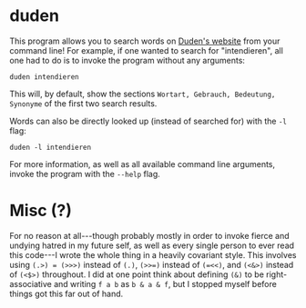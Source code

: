 # duden

This program allows you to search words on [Duden's
website](https://www.duden.de/) from your command line!  For example, if one
wanted to search for "intendieren", all one had to do is to invoke the program
without any arguments:

``` shell
duden intendieren
```

This will, by default, show the sections `Wortart, Gebrauch, Bedeutung,
Synonyme` of the first two search results.

Words can also be directly looked up (instead of searched for) with the `-l`
flag:

``` shell
duden -l intendieren
```

For more information, as well as all available command line arguments, invoke
the program with the `--help` flag.

# Misc (?)
For no reason at all---though probably mostly in order to invoke fierce and
undying hatred in my future self, as well as every single person to ever read
this code---I wrote the whole thing in a heavily covariant style.  This involves
using `(.>) = (>>>)` instead of `(.)`, `(>>=)` instead of `(=<<)`, and `(<&>)`
instead of `(<$>)` throughout.  I did at one point think about defining `(&)` to
be right-associative and writing `f a b` as `b & a & f`, but I stopped myself
before things got this far out of hand.
